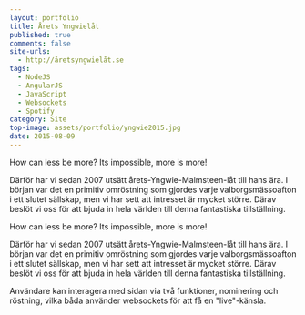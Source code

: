 ```yaml
---
layout: portfolio
title: Årets Yngwielåt
published: true
comments: false
site-urls:
  - http://åretsyngwielåt.se
tags:
  - NodeJS
  - AngularJS
  - JavaScript
  - Websockets
  - Spotify
category: Site
top-image: assets/portfolio/yngwie2015.jpg
date: 2015-08-09
---
```


How can less be more? Its impossible, more is more!

Därför har vi sedan 2007 utsätt årets-Yngwie-Malmsteen-låt till hans ära. I början var det en primitiv omröstning som
gjordes varje valborgsmässoafton i ett slutet sällskap, men vi har sett att intresset är mycket större. Därav beslöt vi
oss för att bjuda in hela världen till denna fantastiska tillställning.

<!--more-->

How can less be more? Its impossible, more is more!

Därför har vi sedan 2007 utsätt årets-Yngwie-Malmsteen-låt till hans ära. I början var det en primitiv omröstning som
gjordes varje valborgsmässoafton i ett slutet sällskap, men vi har sett att intresset är mycket större. Därav beslöt vi
oss för att bjuda in hela världen till denna fantastiska tillställning.

Användare kan interagera med sidan via två funktioner, nominering och röstning, vilka båda använder websockets för att
få en "live"-känsla.


